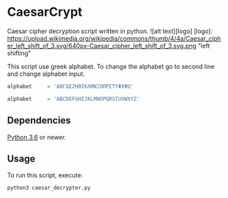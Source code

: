 # CaesarCrypt

Caesar cipher decryption script written in python.
![alt text][logo]
[logo]: https://upload.wikimedia.org/wikipedia/commons/thumb/4/4a/Caesar_cipher_left_shift_of_3.svg/640px-Caesar_cipher_left_shift_of_3.svg.png "left shifting"

This script use greek alphabet. To change the alphabet go to second line and change alphabet input.

```python
alphabet     = 'ΑΒΓΔΕΖΗΘΙΚΛΜΝΞΟΠΡΣΤΥΦΧΨΩ'
```
```python
alphabet     = 'ABCDEFGHIJKLMNOPQRSTUVWXYZ'
```
## Dependencies
[Python 3.6](https://www.python.org/downloads/) or newer.

## Usage

To run this script, execute:

`python3 caesar_decrypter.py`
